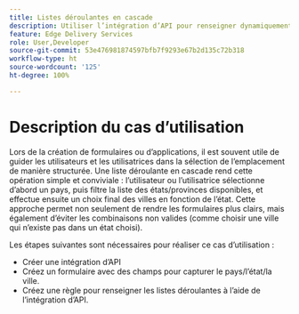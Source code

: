 ```yaml
---
title: Listes déroulantes en cascade
description: Utiliser l’intégration d’API pour renseigner dynamiquement la liste déroulante
feature: Edge Delivery Services
role: User,Developer
source-git-commit: 53e476981874597bfb7f9293e67b2d135c72b318
workflow-type: ht
source-wordcount: '125'
ht-degree: 100%

---
```


# Description du cas d’utilisation

Lors de la création de formulaires ou d’applications, il est souvent utile de guider les utilisateurs et les utilisatrices dans la sélection de l’emplacement de manière structurée. Une liste déroulante en cascade rend cette opération simple et conviviale : l’utilisateur ou l’utilisatrice sélectionne d’abord un pays, puis filtre la liste des états/provinces disponibles, et effectue ensuite un choix final des villes en fonction de l’état. Cette approche permet non seulement de rendre les formulaires plus clairs, mais également d’éviter les combinaisons non valides (comme choisir une ville qui n’existe pas dans un état choisi).

Les étapes suivantes sont nécessaires pour réaliser ce cas d’utilisation :

- Créer une intégration d’API
- Créez un formulaire avec des champs pour capturer le pays/l’état/la ville.
- Créez une règle pour renseigner les listes déroulantes à l’aide de l’intégration d’API.